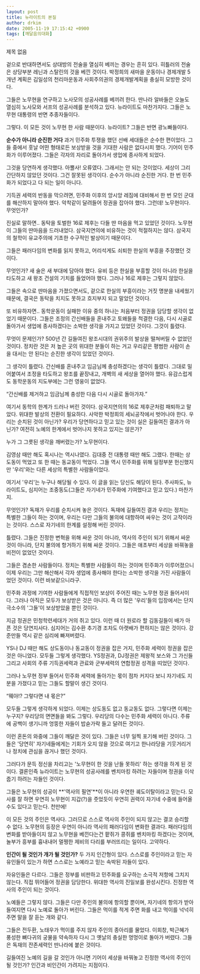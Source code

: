 ```yaml
---
layout: post
title: 뉴라이트의 본질
author: drkim
date: 2005-11-19 17:15:42 +0900
tags: [깨달음의대화]
---
```

 제목 없음 

겉으로 반대하면서도 상대방의 전술을 열심히 베끼는 경우는 흔히 있다. 히틀러의 전술은 상당부분 레닌과 스탈린의 것을 베낀 것이다. 박정희의 새마을 운동이나 경제개발 5개년 계획은 김일성의 천리마운동과 사회주의권의 경제개발계획을 충실히 모방한 것이다. 

그들은 노무현을 연구하고 노사모의 성공사례를 베끼려 한다. 딴나라 알바들은 오늘도 열심히 노사모와 서프의 성공사례를 분석하고 있다. 뉴라이트도 마찬가지다. 그들은 노무현 대통령의 반면 추종자들이다. 

그렇다. 이 모든 것이 노무현 한 사람 때문이다. 뉴라이트? 그들은 반면 광노빠들이다. 

**순수가 아니라 순진한 거다** 
과거 민주화 투쟁을 했던 선배 세대들은 순수한 편이었다. 그들 중에서 훗날 어떤 형태로든 보상받을 것을 기대한 사람은 없다시피 했다. 기어이 민주화가 이루어졌다. 그들은 각자의 자리로 돌아가서 생업에 종사하게 되었다. 

그것을 당연하게 생각했다. 아뿔사! 오류였다. 그래서는 안 되는 것이었다. 세상이 그리 간단하지 않았던 것이다. 그건 잘못된 생각이다. 순수가 아니라 순진한 거다. 한 번 민주화가 되었다고 다 되는 일이 아니다. 

기득권 세력의 반동을 막으려면, 민주화 이후의 앙시앙 레짐에 대비해서 한 번 모인 군대를 해산하지 말아야 했다. 악착같이 달려들어 정권을 잡아야 했다. 그런데! 노무현이다. 무엇인가? 

진실로 말하면.. 동탁을 토벌한 16로 제후는 다들 딴 마음을 먹고 있었던 것이다. 노무현이 그들의 딴마음을 드러내었다. 삼국지연의에 비유하는 것이 적절하지는 않다. 삼국지의 철학이 유교주의에 기초한 수구적인 발상이기 때문이다. 

그들은 패러다임의 변화를 읽지 못하고, 어리석게도 쇠퇴한 한실의 부흥을 주장했던 것이다. 

무엇인가? 새 술은 새 부대에 담아야 했다. 유비 등은 한실을 부흥할 것이 아니라 한실을 타도하고 새 왕조 건설의 기치를 들었어야 했다. 그러나 16로 제후는 그렇지 않았다. 

그들은 속으로 딴마음을 가졌으면서도, 겉으로 한실의 부흥이라는 거짓 명분을 내세웠기 때문에, 결국은 동탁을 치지도 못하고 흐지부지 되고 말았던 것이다. 

또 비유하자면.. 동학운동이 실패한 이유 중의 하나는 처음부터 정권을 담당할 생각이 없었기 때문이다. 그들은 조정의 간신배들을 혼내주고 토왜들을 척결한 다음, 다시 시골로 돌아가서 생업에 종사하겠다는 소박한 생각을 가지고 있었던 것이다. 그것이 틀렸다. 

무엇이 문제인가? 500년 간 길들여진 왕조시대의 권위주의 발상을 떨쳐버릴 수 없었던 것이다. 정치란 것은 저 높은 곳의 위대한 분들이 하는 거고 우리같은 평범한 사람이 손을 대서는 안 된다는 순진한 생각이 있었던 것이다. 

그 생각이 틀렸다. 간신배를 혼내주고 임금님께 충성하겠다는 생각이 틀렸다. 그대로 밀어붙여서 조정을 타도하고 왕조를 끝장내고, 개벽의 새 세상을 열어야 했다. 유감스럽게도 동학운동의 지도부에는 그런 영웅이 없었다. 

“간신배를 제거하고 임금님께 충성한 다음 다시 시골로 돌아가자.”

여기서 동학의 한계가 드러나 버린 것이다. 삼국지연의의 16로 제후군처럼 패퇴하고 말았다. 위대한 발상의 전환이 필요하다. 사악한 박정희의 세뇌공작에서 벗어나야 한다. 우리는 순치된 것이 아닌가? 우리가 당연하다고 믿고 있는 것이 실은 길들여진 결과가 아닌가? 여전히 노예의 한계에서 벗어나지 못하고 있지는 않은가? 

누가 그 그릇된 생각을 깨버렸는가? 노무현이다.

김영삼 때만 해도 혹시나는 역시나였다. 김대중 전 대통령 때만 해도 그랬다. 한때는 상도동이 먹었고 또 한 때는 동교동이 먹었다. 그들 역시 민주화를 위해 일정부분 헌신했지만 '우리'와는 다른 세상의 특별한 사람들이었다.

여기서 '우리'는 누구나 해당될 수 있다. 이 글을 읽는 당신도 해당이 된다. 주사파도, 뉴라이트도, 심지어는 조중동도(그들은 자기네가 민주화에 기여했다고 믿고 있다.) 마찬가지. 

무엇인가? 독재가 우리를 순치시켜 놓은 것이다. 독재에 길들여진 결과 우리는 정치는 특별한 그들이 하는 것이며, 우리는 다만 그들의 불의에 대항하여 싸우는 것이 고작이라는 것이다. 스스로 자기네의 한계를 설정해 버린 것이다. 

틀렸다. 그들은 진정한 변혁을 위해 싸운 것이 아니라, 역사의 주인이 되기 위해서 싸운 것이 아니라, 단지 불의에 항거하기 위해 싸운 것이다. 그들은 애초부터 세상을 바꿔놓을 비전이 없었던 것이다. 

그들은 겸손한 사람들이다. 정치는 특별한 사람들이 하는 것이며 민주화가 이루어졌으니 이제 우리는 그만 해산해서 각자 생업에 종사해야 한다는 소박한 생각을 가진 사람들이었던 것이다. 이런 바보같으니라구.

민주화 과정에 기여한 사람들에게 직접적인 보상이 주어진 때는 노무현 정권 들어서이다. 그러나 아직은 모두가 보상받은 것은 아니다. 즉 더 많은 '우리'들의 입장에서는 단지 극소수의 '그들'이 보상받았을 뿐인 것이다. 

지금 정권은 민청학련세대가 거의 쥐고 있다. 이런 때 더 원로라 할 김동길들이 배가 아픈 것은 당연지사다. 심지어는 김수환 추기경 조차도 아랫배가 편하지는 않은 것이다. 강준만들 역시 같은 심리에 빠져버렸다. 

YS나 DJ 때만 해도 상도동이나 동교동이 정권을 잡은 거지, 민주화 세력이 정권을 잡은 것은 아니었다. 모두들 그렇게 생각했다. YS정권과, DJ정권은 제왕적 보스와 그 가신들 그리고 사회의 주류 기득권세력과 관료와 군부세력의 연합정권 성격을 띠었던 것이다. 

그러나 노무현 정부 들어서 민주화 세력에 돌아가는 몫이 점차 커지다 보니 자기네도 지분을 가졌다고 믿는 그들도 할말이 생긴 것이다.

“뭬야!? 그렇다면 내 몫은?”

모두들 그렇게 생각하게 되었다. 이제는 상도동도 없고 동교동도 없다. 그렇다면 이제는 누구지? 우리당의 면면들을 봐도 그렇다. 우리당의 다수는 민주화 세력이 아니다. 주류에 공백이 생기니까 엉뚱한 자들이 밥숟가락 들고 달려든 것이다.

이런 혼돈의 와중에 그들이 깨달은 것이 있다. 그들은 너무 일찍 포기해 버린 것이다. 그들은 '당연히' 자기네들에게는 기회가 오지 않을 것으로 여기고 한나라당을 기웃거리거나 정치에 관심을 끊거나 했던 것이다. 

그러다가 문득 정신을 차리고는 '노무현이 한 것을 난들 못하리' 하는 생각을 하게 된 것이다. 결론인즉 뉴라이트는 노무현의 성공사례를 벤치마킹 하려는 자들이며 정권을 이삭줍기 하려는 자들인 것이다. 

그들은 노무현의 성공이 **'역사의 필연'**이 아니라 우연한 궤도이탈이라고 믿는다. 모사를 잘 하면 우연히 노무현이 지갑(?)을 줏었듯이 우연히 권력이 자기네 수중에 들어올 수도 있다고 믿는다. 천만에!

이 모든 것의 주인은 역사다. 그러므로 스스로 역사의 주인이 되지 않고는 결코 승리할 수 없다. 노무현의 등장은 우연이 아니라 역사의 패러다임이 변화한 결과다. 패러다임의 변화를 받아들이지 않고 노무현을 베낀다는건 팥쥐가 콩쥐를 벤치마킹 하겠다는 것이며, 놀부가 흥부를 흉내내어 멀쩡한 제비의 다리를 부러뜨리는 일이다. 고약하다. 

**인간이 될 것인가 개가 될 것인가?** 
두 가지 인간형이 있다. 스스로를 주인이라고 믿는 자유인들이 있는가 하면 스스로는 노예라고 믿는 속박된 자들이 있다. 

자유인들은 다르다. 그들은 정부를 비판하고 민주화를 요구하는 소극적 저항에 그치지 않는다. 직접 뛰어들어 정권을 담당한다. 위대한 역사의 진일보를 완성시킨다. 진정한 역사의 주인이 되는 것이다. 

노예들은 그렇지 않다. 그들은 다만 주인의 불의에 항의할 뿐이며, 자기네의 항의가 받아들여지면 다시 노예로 돌아가 버린다. 그들은 먹이를 적게 주면 화를 내고 먹이를 넉넉히 주면 말을 잘 듣는 개와 같다. 

그들은 전두환, 노태우가 먹이를 주지 않자 주인의 종아리를 물었다. 이회창, 박근혜가 풍성한 뼈다귀의 궁물을 약속하자 다시 그 옛날의 충실한 멍멍이로 돌아가 버렸다. 그들은 독재의 잔존세력인 딴나라에 붙은 것이다. 

길들여진 노예의 길을 갈 것인가 아니면 기어이 세상을 바꿔놓고 진정한 역사의 주인이 될 것인가? 인간과 비인간이 가려지는 지점이다.